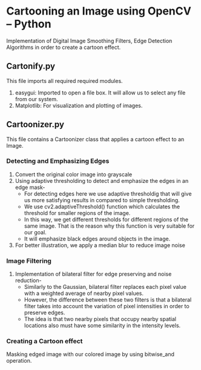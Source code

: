 
# Cartooning an Image using OpenCV – Python
Implementation of Digital Image Smoothing Filters, Edge Detection Algorithms in order to create a cartoon effect.

## Cartonify.py
This file imports all required required modules.<br/>
   1. easygui: Imported to open a file box. It will allow us to select any file from our system.<br/>
   2. Matplotlib: For visualization and plotting of images.

## Cartoonizer.py
This file contains a Cartoonizer class that applies a cartoon effect to an Image.

### Detecting and Emphasizing Edges
   1. Convert the original color image into grayscale
   2. Using adaptive thresholding to detect and emphasize the edges in an edge mask-
        + For detecting edges here we use adaptive thresholdig that will give us more satisfying results in compared to simple thresholding. 
        + We use cv2.adaptiveThreshold() function which calculates the threshold for smaller regions of the image. 
        + In this way, we get different thresholds for different regions of the same image. That is the reason why this function is very suitable for our goal.
        + It will emphasize black edges around objects in the image.
   3. For better illustration, we apply a median blur to reduce image noise

### Image Filtering
   1. Implementation of bilateral filter for edge preserving and noise reduction-
        + Similarly to the Gaussian, bilateral filter replaces each pixel value with a weighted average of nearby pixel values. 
        + However, the difference between these two filters is that a bilateral filter takes into account the variation of pixel intensities in order to preserve edges. 
        + The idea is that two nearby pixels that occupy nearby spatial locations also must have some similarity in the intensity levels.

 ### Creating a Cartoon effect
   Masking edged image with our colored image by using bitwise_and operation.
